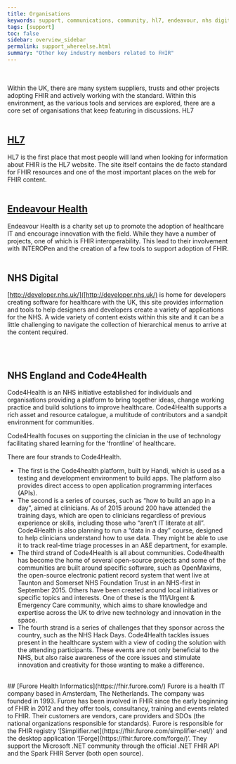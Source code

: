 ```yaml
---
title: Organisations
keywords: support, communications, community, hl7, endeavour, nhs digital, nhs england, code4health, forore
tags: [support]
toc: false
sidebar: overview_sidebar
permalink: support_whereelse.html
summary: "Other key industry members related to FHIR"
---
```

<br><br>
Within the UK, there are many system suppliers, trusts and other projects adopting FHIR and actively working with the standard. Within this environment, as the various tools and services are explored, there are a core set of organisations that keep featuring in discussions.
HL7
<br><br>
## [HL7](http://www.hl7.org/fhir/)
HL7 is the first place that most people will land when looking for information about FHIR is the HL7 website. The site itself contains the de facto standard for FHIR resources and one of the most important places on the web for FHIR content.
<br><br>
## [Endeavour Health](http://www.endeavourhealth.org/)
Endeavour Health is a charity set up to promote the adoption of healthcare IT and encourage innovation with the field. While they have a number of projects, one of which is FHIR interoperability. This lead to their involvement with INTEROPen and the creation of a few tools to support adoption of FHIR.
<br><br>
## NHS Digital
[http://developer.nhs.uk/]([http://developer.nhs.uk/) is home for developers creating software for healthcare with the UK, this site provides information and tools to help designers and developers create a variety of applications for the NHS. A wide variety of content exists within this site and it can be a little challenging to navigate the collection of hierarchical menus to arrive at the content required.

<br><br>
## NHS England and Code4Health
Code4Health is an NHS initiative established for individuals and organisations providing a platform to bring together ideas, change working practice and build solutions to improve healthcare. Code4Health supports a rich asset and resource catalogue, a multitude of contributors and a sandpit environment for communities.

Code4Health focuses on supporting the clinician in the use of technology facilitating shared learning for the ‘frontline’ of healthcare.

There are four strands to Code4Health.
* The first is the Code4health platform, built by Handi, which is used as a testing and development environment to build apps. The platform also provides direct access to open application programming interfaces (APIs).
* The second is a series of courses, such as “how to build an app in a day”, aimed at clinicians. As of 2015 around 200 have attended the training days, which are open to clinicians regardless of previous experience or skills, including those who “aren’t IT literate at all”. Code4Health is also planning to run a “data in a day” course, designed to help clinicians understand how to use data. They might be able to use it to track real-time triage processes in an A&E department, for example.
* The third strand of Code4Health is all about communities. Code4health has become the home of several open-source projects and some of the communities are built around specific software, such as OpenMaxims, the open-source electronic patient record system that went live at Taunton and Somerset NHS Foundation Trust in an NHS-first in September 2015. Others have been created around local initiatives or specific topics and interests. One of these is the 111/Urgent & Emergency Care community, which aims to share knowledge and expertise across the UK to drive new technology and innovation in the space.  
* The fourth strand is a series of challenges that they sponsor across the country, such as the NHS Hack Days. Code4Health tackles issues present in the healthcare system with a view of coding the solution with the attending participants. These events are not only beneficial to the NHS, but also raise awareness of the core issues and stimulate innovation and creativity for those wanting to make a difference.

<br>
## [Furore Health Informatics](https://fhir.furore.com/)
Furore is a health IT company based in Amsterdam, The Netherlands. The company was founded in 1993. Furore has been involved in FHIR since the early beginning of FHIR in 2012 and they offer tools, consultancy, training and events related to FHIR. Their customers are vendors, care providers and SDOs (the national organizations responsible for standards). Furore is responsible for the FHIR registry ‘[Simplifier.net](https://fhir.furore.com/simplifier-net/)’ and the desktop application ‘[Forge](https://fhir.furore.com/forge/)’. They support the Microsoft .NET community through the official .NET FHIR API and the Spark FHIR Server (both open source).
